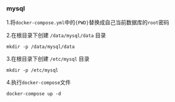
### mysql

1.将`docker-compose.yml`中的`{PWD}`替换成自己当前数据库的`root`密码


2.在根目录下创建 `/data/mysql/data` 目录

```shell script
mkdir -p /data/mysql/data
```

3.在根目录下创建 `/etc/mysql` 目录

```shell script
mkdir -p /etc/mysql
```

4.执行`docker-compose`文件

```shell script
docker-compose up -d
```